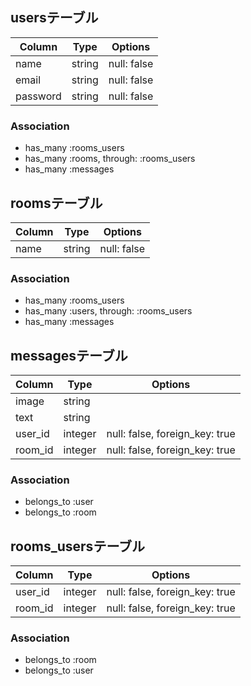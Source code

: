 ## usersテーブル
|Column|Type|Options|
|------|----|-------|
|name|string|null: false|
|email|string|null: false|
|password|string|null: false|

### Association
- has_many :rooms_users
- has_many :rooms,  through:  :rooms_users
- has_many :messages

## roomsテーブル
|Column|Type|Options|
|------|----|-------|
|name|string|null: false|

### Association
- has_many :rooms_users
- has_many :users,  through:  :rooms_users
- has_many :messages

## messagesテーブル
|Column|Type|Options|
|------|----|-------|
|image|string||
|text|string||
|user_id|integer|null: false, foreign_key: true|
|room_id|integer|null: false, foreign_key: true|

### Association
- belongs_to :user
- belongs_to :room

## rooms_usersテーブル

|Column|Type|Options|
|------|----|-------|
|user_id|integer|null: false, foreign_key: true|
|room_id|integer|null: false, foreign_key: true|

### Association
- belongs_to :room
- belongs_to :user